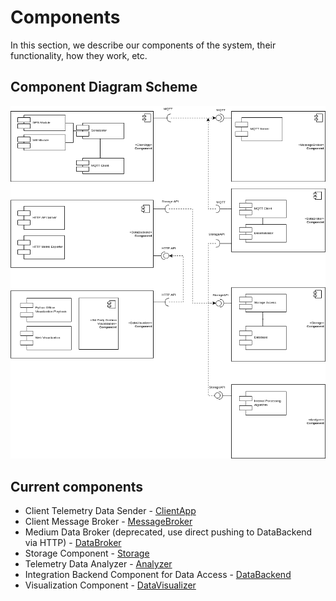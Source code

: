 # Components

In this section, we describe our components of the system, their functionality, how they work, etc.

## Component Diagram Scheme

![Component Diagram](../schemes/components/Component%20Diagram.png)

## Current components

- Client Telemetry Data Sender -  [ClientApp](ClientApp.md)
- Client Message Broker -  [MessageBroker](MessageBroker.md) 
- Medium Data Broker (deprecated, use direct pushing to DataBackend via HTTP) - [DataBroker](DataBroker.md) 
- Storage Component - [Storage](Storage.md)
- Telemetry Data Analyzer - [Analyzer](Analyzer.md)
- Integration Backend Component for Data Access - [DataBackend](DataBackend.md)
- Visualization Component - [DataVisualizer](DataVisualizer.md)



